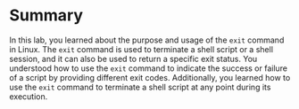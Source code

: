 # Summary

In this lab, you learned about the purpose and usage of the `exit` command in Linux. The `exit` command is used to terminate a shell script or a shell session, and it can also be used to return a specific exit status. You understood how to use the `exit` command to indicate the success or failure of a script by providing different exit codes. Additionally, you learned how to use the `exit` command to terminate a shell script at any point during its execution.
